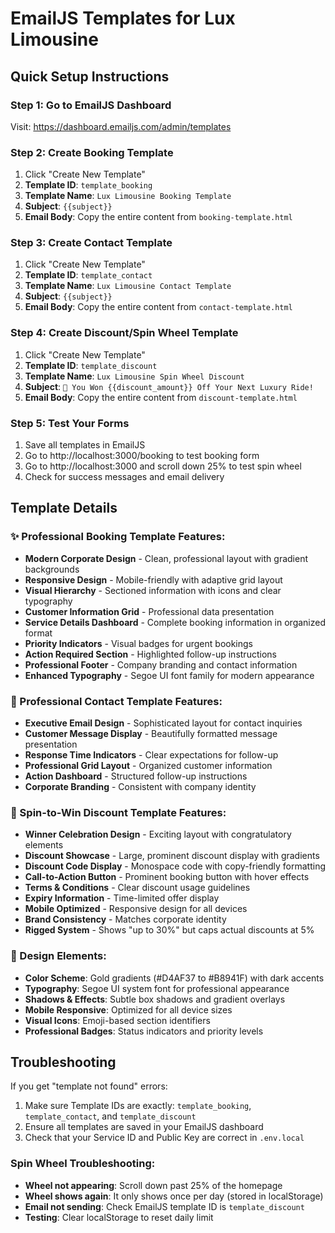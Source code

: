 # EmailJS Templates for Lux Limousine

## Quick Setup Instructions

### Step 1: Go to EmailJS Dashboard

Visit: https://dashboard.emailjs.com/admin/templates

### Step 2: Create Booking Template

1. Click "Create New Template"
2. **Template ID**: `template_booking`
3. **Template Name**: `Lux Limousine Booking Template`
4. **Subject**: `{{subject}}`
5. **Email Body**: Copy the entire content from `booking-template.html`

### Step 3: Create Contact Template

1. Click "Create New Template"
2. **Template ID**: `template_contact`
3. **Template Name**: `Lux Limousine Contact Template`
4. **Subject**: `{{subject}}`
5. **Email Body**: Copy the entire content from `contact-template.html`

### Step 4: Create Discount/Spin Wheel Template

1. Click "Create New Template"
2. **Template ID**: `template_discount`
3. **Template Name**: `Lux Limousine Spin Wheel Discount`
4. **Subject**: `🎉 You Won {{discount_amount}} Off Your Next Luxury Ride!`
5. **Email Body**: Copy the entire content from `discount-template.html`

### Step 5: Test Your Forms

1. Save all templates in EmailJS
2. Go to http://localhost:3000/booking to test booking form
3. Go to http://localhost:3000 and scroll down 25% to test spin wheel
4. Check for success messages and email delivery

## Template Details

### ✨ Professional Booking Template Features:

- **Modern Corporate Design** - Clean, professional layout with gradient backgrounds
- **Responsive Design** - Mobile-friendly with adaptive grid layout
- **Visual Hierarchy** - Sectioned information with icons and clear typography
- **Customer Information Grid** - Professional data presentation
- **Service Details Dashboard** - Complete booking information in organized format
- **Priority Indicators** - Visual badges for urgent bookings
- **Action Required Section** - Highlighted follow-up instructions
- **Professional Footer** - Company branding and contact information
- **Enhanced Typography** - Segoe UI font family for modern appearance

### 💬 Professional Contact Template Features:

- **Executive Email Design** - Sophisticated layout for contact inquiries
- **Customer Message Display** - Beautifully formatted message presentation
- **Response Time Indicators** - Clear expectations for follow-up
- **Professional Grid Layout** - Organized customer information
- **Action Dashboard** - Structured follow-up instructions
- **Corporate Branding** - Consistent with company identity

### 🎰 Spin-to-Win Discount Template Features:

- **Winner Celebration Design** - Exciting layout with congratulatory elements
- **Discount Showcase** - Large, prominent discount display with gradients
- **Discount Code Display** - Monospace code with copy-friendly formatting
- **Call-to-Action Button** - Prominent booking button with hover effects
- **Terms & Conditions** - Clear discount usage guidelines
- **Expiry Information** - Time-limited offer display
- **Mobile Optimized** - Responsive design for all devices
- **Brand Consistency** - Matches corporate identity
- **Rigged System** - Shows "up to 30%" but caps actual discounts at 5%

### 🎨 Design Elements:

- **Color Scheme**: Gold gradients (#D4AF37 to #B8941F) with dark accents
- **Typography**: Segoe UI system font for professional appearance
- **Shadows & Effects**: Subtle box shadows and gradient overlays
- **Mobile Responsive**: Optimized for all device sizes
- **Visual Icons**: Emoji-based section identifiers
- **Professional Badges**: Status indicators and priority levels

## Troubleshooting

If you get "template not found" errors:

1. Make sure Template IDs are exactly: `template_booking`, `template_contact`, and `template_discount`
2. Ensure all templates are saved in your EmailJS dashboard
3. Check that your Service ID and Public Key are correct in `.env.local`

### Spin Wheel Troubleshooting:

- **Wheel not appearing**: Scroll down past 25% of the homepage
- **Wheel shows again**: It only shows once per day (stored in localStorage)
- **Email not sending**: Check EmailJS template ID is `template_discount`
- **Testing**: Clear localStorage to reset daily limit
